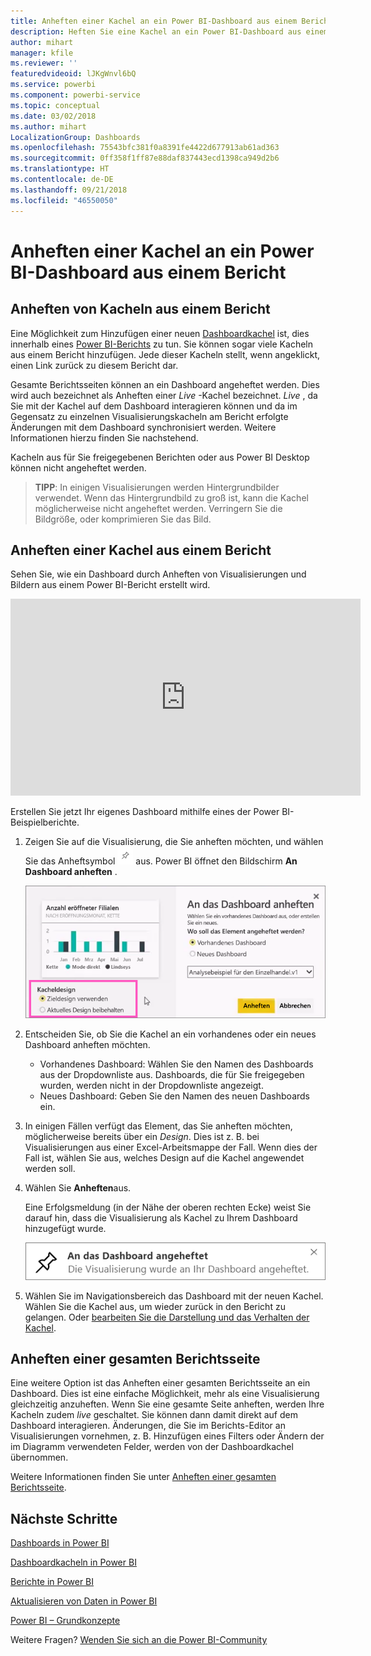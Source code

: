 ```yaml
---
title: Anheften einer Kachel an ein Power BI-Dashboard aus einem Bericht
description: Heften Sie eine Kachel an ein Power BI-Dashboard aus einem Bericht an.
author: mihart
manager: kfile
ms.reviewer: ''
featuredvideoid: lJKgWnvl6bQ
ms.service: powerbi
ms.component: powerbi-service
ms.topic: conceptual
ms.date: 03/02/2018
ms.author: mihart
LocalizationGroup: Dashboards
ms.openlocfilehash: 75543bfc381f0a8391fe4422d677913ab61ad363
ms.sourcegitcommit: 0ff358f1ff87e88daf837443ecd1398ca949d2b6
ms.translationtype: HT
ms.contentlocale: de-DE
ms.lasthandoff: 09/21/2018
ms.locfileid: "46550050"
---
```

# <a name="pin-a-tile-to-a-power-bi-dashboard-from-a-report"></a>Anheften einer Kachel an ein Power BI-Dashboard aus einem Bericht
## <a name="pinning-tiles-from-a-report"></a>Anheften von Kacheln aus einem Bericht
Eine Möglichkeit zum Hinzufügen einer neuen [Dashboardkachel](consumer/end-user-tiles.md) ist, dies innerhalb eines [Power BI-Berichts](consumer/end-user-reports.md) zu tun. Sie können sogar viele Kacheln aus einem Bericht hinzufügen.  Jede dieser Kacheln stellt, wenn angeklickt, einen Link zurück zu diesem Bericht dar.

Gesamte Berichtsseiten können an ein Dashboard angeheftet werden.  Dies wird auch bezeichnet als Anheften einer *Live* -Kachel bezeichnet.  *Live* , da Sie mit der Kachel auf dem Dashboard interagieren können und da im Gegensatz zu einzelnen Visualisierungskacheln am Bericht erfolgte Änderungen mit dem Dashboard synchronisiert werden. Weitere Informationen hierzu finden Sie nachstehend.

Kacheln aus für Sie freigegebenen Berichten oder aus Power BI Desktop können nicht angeheftet werden. 

> **TIPP**: In einigen Visualisierungen werden Hintergrundbilder verwendet. Wenn das Hintergrundbild zu groß ist, kann die Kachel möglicherweise nicht angeheftet werden.  Verringern Sie die Bildgröße, oder komprimieren Sie das Bild.  
> 
> 

## <a name="pin-a-tile-from-a-report"></a>Anheften einer Kachel aus einem Bericht
Sehen Sie, wie ein Dashboard durch Anheften von Visualisierungen und Bildern aus einem Power BI-Bericht erstellt wird.

<iframe width="560" height="315" src="https://www.youtube.com/embed/lJKgWnvl6bQ" frameborder="0" allowfullscreen></iframe>

Erstellen Sie jetzt Ihr eigenes Dashboard mithilfe eines der Power BI-Beispielberichte.

1. Zeigen Sie auf die Visualisierung, die Sie anheften möchten, und wählen Sie das Anheftsymbol ![](media/service-dashboard-pin-tile-from-report/pbi_pintile_small.png) aus. Power BI öffnet den Bildschirm **An Dashboard anheften** .
   
     ![Fenster „An das Dashboard anheften“](media/service-dashboard-pin-tile-from-report/pbi_themes2.png)
2. Entscheiden Sie, ob Sie die Kachel an ein vorhandenes oder ein neues Dashboard anheften möchten.
   
   * Vorhandenes Dashboard: Wählen Sie den Namen des Dashboards aus der Dropdownliste aus. Dashboards, die für Sie freigegeben wurden, werden nicht in der Dropdownliste angezeigt.
   * Neues Dashboard: Geben Sie den Namen des neuen Dashboards ein.
3. In einigen Fällen verfügt das Element, das Sie anheften möchten, möglicherweise bereits über ein *Design*.  Dies ist z. B. bei Visualisierungen aus einer Excel-Arbeitsmappe der Fall. Wenn dies der Fall ist, wählen Sie aus, welches Design auf die Kachel angewendet werden soll.
4. Wählen Sie **Anheften**aus.
   
   Eine Erfolgsmeldung (in der Nähe der oberen rechten Ecke) weist Sie darauf hin, dass die Visualisierung als Kachel zu Ihrem Dashboard hinzugefügt wurde.
   
   ![Erfolgsmeldung](media/service-dashboard-pin-tile-from-report/pinsuccess.png)
5. Wählen Sie im Navigationsbereich das Dashboard mit der neuen Kachel. Wählen Sie die Kachel aus, um wieder zurück in den Bericht zu gelangen. Oder [bearbeiten Sie die Darstellung und das Verhalten der Kachel](service-dashboard-edit-tile.md).

## <a name="pin-an-entire-report-page"></a>Anheften einer gesamten Berichtsseite
Eine weitere Option ist das Anheften einer gesamten Berichtsseite an ein Dashboard. Dies ist eine einfache Möglichkeit, mehr als eine Visualisierung gleichzeitig anzuheften.  Wenn Sie eine gesamte Seite anheften, werden Ihre Kacheln zudem *live* geschaltet. Sie können dann damit direkt auf dem Dashboard interagieren. Änderungen, die Sie im Berichts-Editor an Visualisierungen vornehmen, z. B. Hinzufügen eines Filters oder Ändern der im Diagramm verwendeten Felder, werden von der Dashboardkachel übernommen.  

Weitere Informationen finden Sie unter [Anheften einer gesamten Berichtsseite](service-dashboard-pin-live-tile-from-report.md).

## <a name="next-steps"></a>Nächste Schritte
[Dashboards in Power BI](consumer/end-user-dashboards.md)

[Dashboardkacheln in Power BI](consumer/end-user-tiles.md)

[Berichte in Power BI](consumer/end-user-reports.md)

[Aktualisieren von Daten in Power BI](refresh-data.md)

[Power BI – Grundkonzepte](consumer/end-user-basic-concepts.md)

Weitere Fragen? [Wenden Sie sich an die Power BI-Community](http://community.powerbi.com/)

